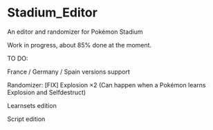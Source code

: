 # Stadium_Editor
An editor and randomizer for Pokémon Stadium

Work in progress, about 85% done at the moment.

TO DO:

France / Germany / Spain versions support

Randomizer: [FIX] Explosion ×2 (Can happen when a Pokémon learns Explosion and Selfdestruct)

Learnsets edition

Script edition
